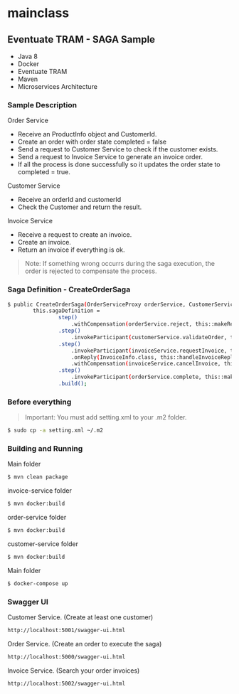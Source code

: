 # mainclass
## Eventuate TRAM - SAGA Sample

- Java 8
- Docker
- Eventuate TRAM
- Maven
- Microservices Architecture
### Sample Description

Order Service
- Receive an ProductInfo object and CustomerId.
- Create an order with order state completed = false 
- Send a request to Customer Service to check if the customer exists. 
- Send a request to Invoice Service to generate an invoice order.
- If all the process is done successfully so it updates the order state to completed = true.

Customer Service
- Receive an orderId and customerId
- Check the Customer and return the result.

Invoice Service
- Receive a request to create an invoice.
- Create an invoice.
- Return an invoice if everything is ok.

>Note: If something wrong occurrs during the saga execution, the order is rejected  to compensate the process.

### Saga Definition - CreateOrderSaga
```sh
$ public CreateOrderSaga(OrderServiceProxy orderService, CustomerServiceProxy customerService, InvoiceServiceProxy invoiceService) {
		this.sagaDefinition =
				step()
					.withCompensation(orderService.reject, this::makeRejectOrderCommand)
				.step()
					.invokeParticipant(customerService.validateOrder, this::makeValidateOrderByCustomer)						
				.step()
					.invokeParticipant(invoiceService.requestInvoice, this::makeRequestInvoice)
					.onReply(InvoiceInfo.class, this::handleInvoiceReply)
					.withCompensation(invoiceService.cancelInvoice, this::makeCancelRequestInvoice)
				.step()
					.invokeParticipant(orderService.complete, this::makeCompleteOrderCommand)	
				.build();
```
### Before everything
>Important: You must add setting.xml to your .m2 folder.
```sh
$ sudo cp -a setting.xml ~/.m2
```

### Building and Running

Main folder
```sh
$ mvn clean package
```
invoice-service folder
```sh
$ mvn docker:build
```
order-service folder
```sh
$ mvn docker:build
```
customer-service folder
```sh
$ mvn docker:build
```
Main folder
```sh
$ docker-compose up
```
### Swagger UI
Customer Service. (Create at least one customer)
```sh
http://localhost:5001/swagger-ui.html
```
Order Service. (Create an order to execute the saga)
```sh
http://localhost:5000/swagger-ui.html
```
Invoice Service. (Search your order invoices)
```sh
http://localhost:5002/swagger-ui.html
```
